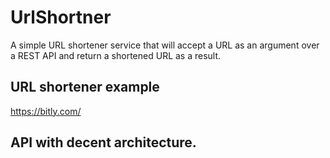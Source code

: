 # UrlShortner
A simple URL shortener service that will accept a URL as an argument over a REST API and return a shortened URL as a result.

## URL shortener example 
https://bitly.com/
## API with decent architecture.
